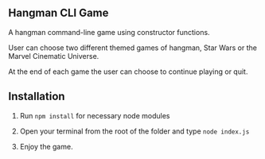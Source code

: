 ## Hangman CLI Game
A hangman command-line game using constructor functions.

User can choose two different themed games of hangman, Star Wars or the Marvel Cinematic Universe. 

At the end of each game the user can choose to continue playing or quit.

## Installation
1. Run `npm install` for necessary node modules

2. Open your terminal from the root of the folder and type `node index.js`

3. Enjoy the game.